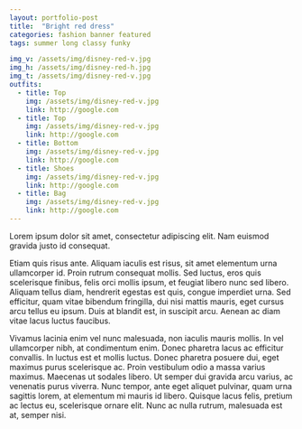 ```yaml
---
layout: portfolio-post
title:  "Bright red dress"
categories: fashion banner featured
tags: summer long classy funky

img_v: /assets/img/disney-red-v.jpg
img_h: /assets/img/disney-red-h.jpg
img_t: /assets/img/disney-red-v.jpg
outfits:
  - title: Top
    img: /assets/img/disney-red-v.jpg
    link: http://google.com
  - title: Top
    img: /assets/img/disney-red-v.jpg
    link: http://google.com
  - title: Bottom
    img: /assets/img/disney-red-v.jpg
    link: http://google.com
  - title: Shoes
    img: /assets/img/disney-red-v.jpg
    link: http://google.com
  - title: Bag
    img: /assets/img/disney-red-v.jpg
    link: http://google.com
---
```

Lorem ipsum dolor sit amet, consectetur adipiscing elit. Nam euismod gravida justo id consequat.

Etiam quis risus ante. Aliquam iaculis est risus, sit amet elementum urna ullamcorper id. Proin rutrum consequat mollis. Sed luctus, eros quis scelerisque finibus, felis orci mollis ipsum, et feugiat libero nunc sed libero. Aliquam tellus diam, hendrerit egestas est quis, congue imperdiet urna. Sed efficitur, quam vitae bibendum fringilla, dui nisi mattis mauris, eget cursus arcu tellus eu ipsum. Duis at blandit est, in suscipit arcu. Aenean ac diam vitae lacus luctus faucibus.

Vivamus lacinia enim vel nunc malesuada, non iaculis mauris mollis. In vel ullamcorper nibh, at condimentum enim. Donec pharetra lacus ac efficitur convallis. In luctus est et mollis luctus. Donec pharetra posuere dui, eget maximus purus scelerisque ac. Proin vestibulum odio a massa varius maximus. Maecenas ut sodales libero. Ut semper dui gravida arcu varius, ac venenatis purus viverra. Nunc tempor, ante eget aliquet pulvinar, quam urna sagittis lorem, at elementum mi mauris id libero. Quisque lacus felis, pretium ac lectus eu, scelerisque ornare elit. Nunc ac nulla rutrum, malesuada est at, semper nisi. 
